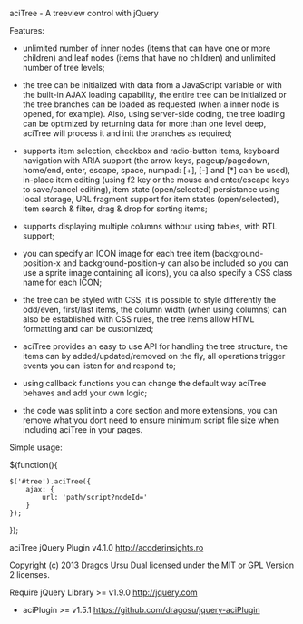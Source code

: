 
aciTree - A treeview control with jQuery

Features:

- unlimited number of inner nodes (items that can have one or more children)
  and leaf nodes (items that have no children) and unlimited number
  of tree levels;

- the tree can be initialized with data from a JavaScript variable or with the
  built-in AJAX loading capability, the entire tree can be initialized or the
  tree branches can be loaded as requested (when a inner node is opened,
  for example). Also, using server-side coding, the tree loading can be
  optimized by returning data for more than one level deep, aciTree will
  process it and init the branches as required;

- supports item selection, checkbox and radio-button items, keyboard navigation
  with ARIA support (the arrow keys, pageup/pagedown, home/end, enter, escape,
  space, numpad: [+], [-] and [*] can be used), in-place item editing
  (using f2 key or the mouse and enter/escape keys to save/cancel editing),
  item state (open/selected) persistance using local storage, URL fragment
  support for item states (open/selected), item search & filter, drag & drop
  for sorting items;

- supports displaying multiple columns without using tables, with RTL support;

- you can specify an ICON image for each tree item (background-position-x and
  background-position-y can also be included so you can use a sprite image
  containing all icons), you ca also specify a CSS class name for each ICON;

- the tree can be styled with CSS, it is possible to style differently the
  odd/even, first/last items, the column width (when using columns) can also be
  established with CSS rules, the tree items allow HTML formatting and can be
  customized;

- aciTree provides an easy to use API for handling the tree structure, the
  items can by added/updated/removed on the fly, all operations trigger events
  you can listen for and respond to;

- using callback functions you can change the default way aciTree behaves and
  add your own logic;

- the code was split into a core section and more extensions, you can remove
  what you dont need to ensure minimum script file size when including
  aciTree in your pages.

Simple usage:

$(function(){

    $('#tree').aciTree({
        ajax: {
            url: 'path/script?nodeId='
        }
    });

});

aciTree jQuery Plugin v4.1.0
http://acoderinsights.ro

Copyright (c) 2013 Dragos Ursu
Dual licensed under the MIT or GPL Version 2 licenses.

Require jQuery Library >= v1.9.0 http://jquery.com
+ aciPlugin >= v1.5.1 https://github.com/dragosu/jquery-aciPlugin
